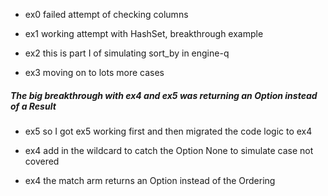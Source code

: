
* ex0 failed attempt of checking columns
* ex1 working attempt with HashSet, breakthrough example
* ex2 this is part I of simulating sort_by in engine-q

* ex3 moving on to lots more cases

##### The big breakthrough with ex4 and ex5 was returning an Option instead of a Result

* ex5 so I got ex5 working first and then migrated the code logic to ex4

* ex4 add in the wildcard to catch the Option None to simulate case not covered
* ex4 the match arm returns an Option instead of the Ordering
